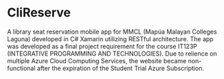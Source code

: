 # CliReserve
A library seat reservation mobile app for MMCL (Mapúa Malayan Colleges Laguna) developed in C# Xamarin utilizing RESTful architecture. The app was developed as a final project requirement for the course IT123P (INTEGRATIVE PROGRAMMING AND TECHNOLOGIES). Due to relience on multiple Azure Cloud Computing Services, the website became non-functional after the expiration of the Student Trial Azure Subscription.
